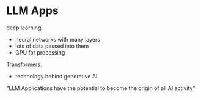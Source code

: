 # LLM Apps

deep learning:
- neural networks with many layers 
- lots of data passed into them
- GPU for processing

Transformers:
- technology behind generative AI  

"LLM Applications have the potential to become the origin of all AI activity"  


